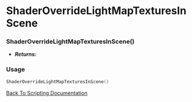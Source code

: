 # ShaderOverrideLightMapTexturesInScene

### ShaderOverrideLightMapTexturesInScene()
- ***Returns:*** 

### Usage

```Lua
ShaderOverrideLightMapTexturesInScene()
```


[Back To Scripting Documentation](../README.md)
